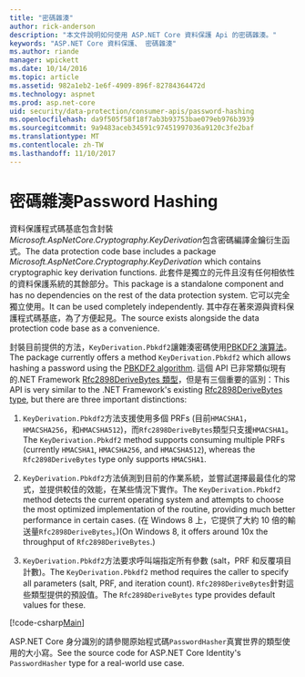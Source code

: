 ```yaml
---
title: "密碼雜湊"
author: rick-anderson
description: "本文件說明如何使用 ASP.NET Core 資料保護 Api 的密碼雜湊。"
keywords: "ASP.NET Core 資料保護、 密碼雜湊"
ms.author: riande
manager: wpickett
ms.date: 10/14/2016
ms.topic: article
ms.assetid: 982a1eb2-1e6f-4909-896f-82784364472d
ms.technology: aspnet
ms.prod: asp.net-core
uid: security/data-protection/consumer-apis/password-hashing
ms.openlocfilehash: da9f505f58f18f7ab3b93753bae079eb976b3939
ms.sourcegitcommit: 9a9483aceb34591c97451997036a9120c3fe2baf
ms.translationtype: MT
ms.contentlocale: zh-TW
ms.lasthandoff: 11/10/2017
---
```

# <a name="password-hashing"></a><span data-ttu-id="88724-104">密碼雜湊</span><span class="sxs-lookup"><span data-stu-id="88724-104">Password Hashing</span></span>

<span data-ttu-id="88724-105">資料保護程式碼基底包含封裝*Microsoft.AspNetCore.Cryptography.KeyDerivation*包含密碼編譯金鑰衍生函式。</span><span class="sxs-lookup"><span data-stu-id="88724-105">The data protection code base includes a package *Microsoft.AspNetCore.Cryptography.KeyDerivation* which contains cryptographic key derivation functions.</span></span> <span data-ttu-id="88724-106">此套件是獨立的元件且沒有任何相依性的資料保護系統的其餘部分。</span><span class="sxs-lookup"><span data-stu-id="88724-106">This package is a standalone component and has no dependencies on the rest of the data protection system.</span></span> <span data-ttu-id="88724-107">它可以完全獨立使用。</span><span class="sxs-lookup"><span data-stu-id="88724-107">It can be used completely independently.</span></span> <span data-ttu-id="88724-108">其中存在著來源與資料保護程式碼基底，為了方便起見。</span><span class="sxs-lookup"><span data-stu-id="88724-108">The source exists alongside the data protection code base as a convenience.</span></span>

<span data-ttu-id="88724-109">封裝目前提供的方法，`KeyDerivation.Pbkdf2`讓雜湊密碼使用[PBKDF2 演算法](https://tools.ietf.org/html/rfc2898#section-5.2)。</span><span class="sxs-lookup"><span data-stu-id="88724-109">The package currently offers a method `KeyDerivation.Pbkdf2` which allows hashing a password using the [PBKDF2 algorithm](https://tools.ietf.org/html/rfc2898#section-5.2).</span></span> <span data-ttu-id="88724-110">這個 API 已非常類似現有的.NET Framework [Rfc2898DeriveBytes 類型](https://docs.microsoft.com/dotnet/api/system.security.cryptography.rfc2898derivebytes)，但是有三個重要的區別：</span><span class="sxs-lookup"><span data-stu-id="88724-110">This API is very similar to the .NET Framework's existing [Rfc2898DeriveBytes type](https://docs.microsoft.com/dotnet/api/system.security.cryptography.rfc2898derivebytes), but there are three important distinctions:</span></span>

1. <span data-ttu-id="88724-111">`KeyDerivation.Pbkdf2`方法支援使用多個 PRFs (目前`HMACSHA1`， `HMACSHA256`，和`HMACSHA512`)，而`Rfc2898DeriveBytes`類型只支援`HMACSHA1`。</span><span class="sxs-lookup"><span data-stu-id="88724-111">The `KeyDerivation.Pbkdf2` method supports consuming multiple PRFs (currently `HMACSHA1`, `HMACSHA256`, and `HMACSHA512`), whereas the `Rfc2898DeriveBytes` type only supports `HMACSHA1`.</span></span>

2. <span data-ttu-id="88724-112">`KeyDerivation.Pbkdf2`方法偵測到目前的作業系統，並嘗試選擇最最佳化的常式，並提供較佳的效能，在某些情況下實作。</span><span class="sxs-lookup"><span data-stu-id="88724-112">The `KeyDerivation.Pbkdf2` method detects the current operating system and attempts to choose the most optimized implementation of the routine, providing much better performance in certain cases.</span></span> <span data-ttu-id="88724-113">(在 Windows 8 上，它提供了大約 10 倍的輸送量`Rfc2898DeriveBytes`。)</span><span class="sxs-lookup"><span data-stu-id="88724-113">(On Windows 8, it offers around 10x the throughput of `Rfc2898DeriveBytes`.)</span></span>

3. <span data-ttu-id="88724-114">`KeyDerivation.Pbkdf2`方法要求呼叫端指定所有參數 (salt，PRF 和反覆項目計數)。</span><span class="sxs-lookup"><span data-stu-id="88724-114">The `KeyDerivation.Pbkdf2` method requires the caller to specify all parameters (salt, PRF, and iteration count).</span></span> <span data-ttu-id="88724-115">`Rfc2898DeriveBytes`針對這些類型提供的預設值。</span><span class="sxs-lookup"><span data-stu-id="88724-115">The `Rfc2898DeriveBytes` type provides default values for these.</span></span>

[!code-csharp[Main](password-hashing/samples/passwordhasher.cs)]

<span data-ttu-id="88724-116">ASP.NET Core 身分識別的請參閱原始程式碼`PasswordHasher`真實世界的類型使用的大小寫。</span><span class="sxs-lookup"><span data-stu-id="88724-116">See the source code for ASP.NET Core Identity's `PasswordHasher` type for a real-world use case.</span></span>
